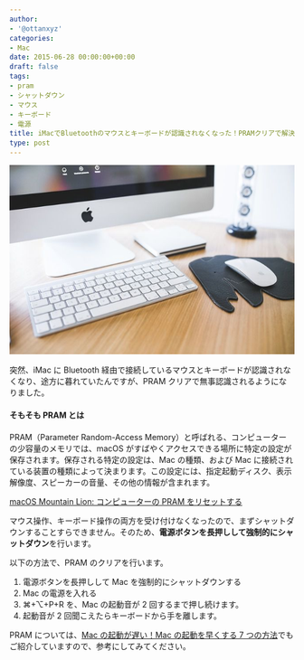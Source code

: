 ```yaml
---
author:
- '@ottanxyz'
categories:
- Mac
date: 2015-06-28 00:00:00+00:00
draft: false
tags:
- pram
- シャットダウン
- マウス
- キーボード
- 電源
title: iMacでBluetoothのマウスとキーボードが認識されなくなった！PRAMクリアで解決
type: post
---
```


![](150628-558f75d963fd0.jpg)

突然、iMac に Bluetooth 経由で接続しているマウスとキーボードが認識されなくなり、途方に暮れていたんですが、PRAM クリアで無事認識されるようになりました。

#### そもそも PRAM とは

PRAM（Parameter Random-Access Memory）と呼ばれる、コンピューターの少容量のメモリでは、macOS がすばやくアクセスできる場所に特定の設定が保存されます。保存される特定の設定は、Mac の種類、および Mac に接続されている装置の種類によって決まります。この設定には、指定起動ディスク、表示解像度、スピーカーの音量、その他の情報が含まれます。

[macOS Mountain Lion: コンピューターの PRAM をリセットする](https://support.apple.com/kb/PH11243?locale=ja_JP&viewlocale=ja_JP)

マウス操作、キーボード操作の両方を受け付けなくなったので、まずシャットダウンすることすらできません。そのため、**電源ボタンを長押しして強制的にシャットダウン**を行います。

以下の方法で、PRAM のクリアを行います。

1. 電源ボタンを長押しして Mac を強制的にシャットダウンする
2. Mac の電源を入れる
3. ⌘+⌥+P+R を、Mac の起動音が 2 回するまで押し続けます。
4. 起動音が 2 回聞こえたらキーボードから手を離します。

PRAM については、[Mac の起動が遅い！Mac の起動を早くする 7 つの方法](/posts/2015/06/mac-boot-speed-up-1590/)でもご紹介していますので、参考にしてみてください。
